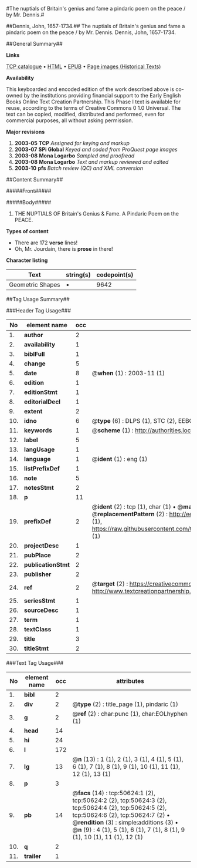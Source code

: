 #The nuptials of Britain's genius and fame a pindaric poem on the peace / by Mr. Dennis.#

##Dennis, John, 1657-1734.##
The nuptials of Britain's genius and fame a pindaric poem on the peace / by Mr. Dennis.
Dennis, John, 1657-1734.

##General Summary##

**Links**

[TCP catalogue](http://www.ota.ox.ac.uk/tcp/)  • 
[HTML](http://tei.it.ox.ac.uk/tcp/Texts-HTML/free/A35/A35674.html)  • 
[EPUB](http://tei.it.ox.ac.uk/tcp/Texts-EPUB/free/A35/A35674.epub) • 
[Page images (Historical Texts)](https://data.historicaltexts.jisc.ac.uk/view?pubId=eebo-11903003e&pageId=eebo-11903003e-50624-1)

**Availability**

This keyboarded and encoded edition of the
	       work described above is co-owned by the institutions
	       providing financial support to the Early English Books
	       Online Text Creation Partnership. This Phase I text is
	       available for reuse, according to the terms of Creative
	       Commons 0 1.0 Universal. The text can be copied,
	       modified, distributed and performed, even for
	       commercial purposes, all without asking permission.

**Major revisions**

1. __2003-05__ __TCP__ *Assigned for keying and markup*
1. __2003-07__ __SPi Global__ *Keyed and coded from ProQuest page images*
1. __2003-08__ __Mona Logarbo__ *Sampled and proofread*
1. __2003-08__ __Mona Logarbo__ *Text and markup reviewed and edited*
1. __2003-10__ __pfs__ *Batch review (QC) and XML conversion*

##Content Summary##

#####Front#####

#####Body#####

1. THE NUPTIALS OF Britain's Genius & Fame. A Pindaric Poem on the PEACE.

**Types of content**

  * There are 172 **verse** lines!
  * Oh, Mr. Jourdain, there is **prose** in there!

**Character listing**


|Text|string(s)|codepoint(s)|
|---|---|---|
|Geometric Shapes|▪|9642|

##Tag Usage Summary##

###Header Tag Usage###

|No|element name|occ|attributes|
|---|---|---|---|
|1.|__author__|2||
|2.|__availability__|1||
|3.|__biblFull__|1||
|4.|__change__|5||
|5.|__date__|8| @__when__ (1) : 2003-11 (1)|
|6.|__edition__|1||
|7.|__editionStmt__|1||
|8.|__editorialDecl__|1||
|9.|__extent__|2||
|10.|__idno__|6| @__type__ (6) : DLPS (1), STC (2), EEBO-CITATION (1), OCLC (1), VID (1)|
|11.|__keywords__|1| @__scheme__ (1) : http://authorities.loc.gov/ (1)|
|12.|__label__|5||
|13.|__langUsage__|1||
|14.|__language__|1| @__ident__ (1) : eng (1)|
|15.|__listPrefixDef__|1||
|16.|__note__|5||
|17.|__notesStmt__|2||
|18.|__p__|11||
|19.|__prefixDef__|2| @__ident__ (2) : tcp (1), char (1)  •  @__matchPattern__ (2) : ([0-9\-]+):([0-9IVX]+) (1), (.+) (1)  •  @__replacementPattern__ (2) : http://eebo.chadwyck.com/downloadtiff?vid=$1&page=$2 (1), https://raw.githubusercontent.com/textcreationpartnership/Texts/master/tcpchars.xml#$1 (1)|
|20.|__projectDesc__|1||
|21.|__pubPlace__|2||
|22.|__publicationStmt__|2||
|23.|__publisher__|2||
|24.|__ref__|2| @__target__ (2) : https://creativecommons.org/publicdomain/zero/1.0/ (1), http://www.textcreationpartnership.org/docs/. (1)|
|25.|__seriesStmt__|1||
|26.|__sourceDesc__|1||
|27.|__term__|1||
|28.|__textClass__|1||
|29.|__title__|3||
|30.|__titleStmt__|2||


###Text Tag Usage###

|No|element name|occ|attributes|
|---|---|---|---|
|1.|__bibl__|2||
|2.|__div__|2| @__type__ (2) : title_page (1), pindaric (1)|
|3.|__g__|2| @__ref__ (2) : char:punc (1), char:EOLhyphen (1)|
|4.|__head__|14||
|5.|__hi__|24||
|6.|__l__|172||
|7.|__lg__|13| @__n__ (13) : 1 (1), 2 (1), 3 (1), 4 (1), 5 (1), 6 (1), 7 (1), 8 (1), 9 (1), 10 (1), 11 (1), 12 (1), 13 (1)|
|8.|__p__|3||
|9.|__pb__|14| @__facs__ (14) : tcp:50624:1 (2), tcp:50624:2 (2), tcp:50624:3 (2), tcp:50624:4 (2), tcp:50624:5 (2), tcp:50624:6 (2), tcp:50624:7 (2)  •  @__rendition__ (3) : simple:additions (3)  •  @__n__ (9) : 4 (1), 5 (1), 6 (1), 7 (1), 8 (1), 9 (1), 10 (1), 11 (1), 12 (1)|
|10.|__q__|2||
|11.|__trailer__|1||
